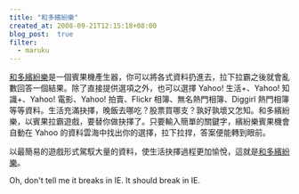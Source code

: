 ```yaml
---
title: "和多繽紛樂"
created_at: 2008-09-21T12:15:18+08:00
blog_post:  true
filter:
  - maruku
---
```


[和多繽紛樂](http://bingo.handlino.com/)是一個賓果機產生器，你可以將各式資料扔進去，拉下拉霸之後就會亂數回答一個結果。除了直接提供選項之外，也可以選擇 Yahoo! 生活+、Yahoo! 知識+、Yahoo! 電影、Yahoo! 拍賣、Flickr 相簿、無名熱門相簿、Diggirl 熱門相簿等等資料。生活充滿抉擇，晚飯去哪吃？股票買哪支？孰好孰壞又怎知。和多繽紛樂，以賓果拉霸遊戲，要替你做抉擇了。只要輸入簡單的關鍵字，繽紛樂賓果機會自動在 Yahoo 的資料雲海中找出你的選擇，拉下拉捍，答案便能轉到眼前。

以最簡易的遊戲形式駕馭大量的資料，使生活抉擇過程更加愉悅，這就是[和多繽紛樂](http://bingo.handlino.com/)。

Oh, don't tell me it breaks in IE. It should break in IE.
